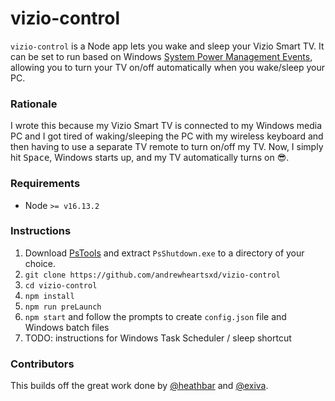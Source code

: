 # vizio-control

`vizio-control` is a Node app lets you wake and sleep your Vizio Smart TV. It can be set to run based on Windows [System Power Management Events](https://docs.microsoft.com/en-us/windows/win32/power/system-power-management-events#power-setting-change-events), allowing you to turn your TV on/off automatically when you wake/sleep your PC.

### Rationale
I wrote this because my Vizio Smart TV is connected to my Windows media PC and I got tired of waking/sleeping the PC with my wireless keyboard and then having to use a separate TV remote to turn on/off my TV. Now, I simply hit <kbd>Space</kbd>, Windows starts up, and my TV automatically turns on 😎. 

### Requirements
- Node `>= v16.13.2`

### Instructions
1)  Download [PsTools](https://docs.microsoft.com/en-us/sysinternals/downloads/pstools) and extract `PsShutdown.exe` to a directory of your choice.
2) `git clone https://github.com/andrewheartsxd/vizio-control`
3) `cd vizio-control`
4) `npm install`
5) `npm run preLaunch`
6) `npm start` and follow the prompts to create `config.json` file and Windows batch files
7) TODO: instructions for Windows Task Scheduler / sleep shortcut

### Contributors
This builds off the great work done by [@heathbar](https://github.com/heathbar/vizio-smart-cast) and [@exiva](https://github.com/exiva/Vizio_SmartCast_API).